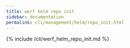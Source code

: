 ```yaml
---
title: werf helm repo init
sidebar: documentation
permalink: cli/management/helm/repo_init.html
---
```


{% include /cli/werf_helm_repo_init.md %}
